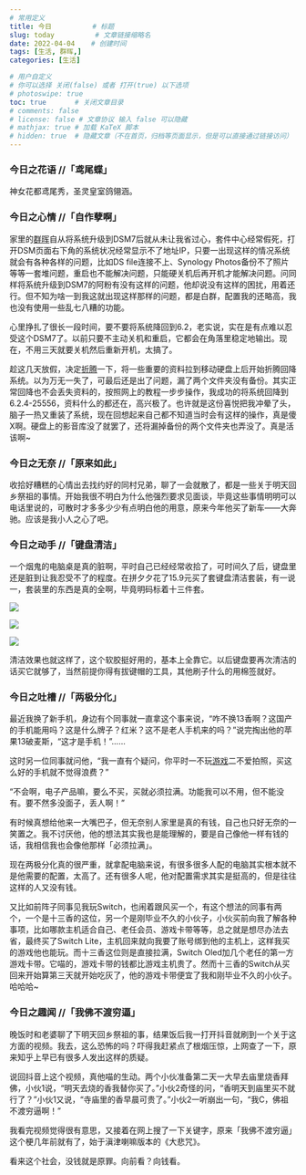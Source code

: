 ```yaml
---
# 常用定义
title: 今日          # 标题
slug: today          # 文章链接缩略名
date: 2022-04-04    # 创建时间
tags: [生活, 群晖,]
categories: [生活]

# 用户自定义
# 你可以选择 关闭(false) 或者 打开(true) 以下选项
# photoswipe: true
toc: true       # 关闭文章目录
# comments: false
# license: false # 文章协议 输入 false 可以隐藏
# mathjax: true # 加载 KaTeX 脚本
# hidden: true  # 隐藏文章（不在首页，归档等页面显示，但是可以直接通过链接访问）
---
```


### 今日之花语 //「鸢尾蝶」

神女花都鸢尾秀，圣灵皇室鸽翎涵。

### 今日之心情 //「自作孽啊」

家里的[群晖](群晖.md)自从将系统升级到DSM7后就从未让我省过心，套件中心经常假死，打开DSM页面右下角的系统状况经常显示不了地址IP，只要一出现这样的情况系统就会有各种各样的问题，比如DS file连接不上、Synology Photos备份不了照片等等一套堆问题，重启也不能解决问题，只能硬关机后再开机才能解决问题。问同样将系统升级到DSM7的阿粉有没有这样的问题，他却说没有这样的困扰，用着还行。但不知为啥一到我这就出现这样那样的问题，都是白群，配置我的还略高，我也没有使用一些乱七八糟的功能。

心里挣扎了很长一段时间，要不要将系统降回到6.2，老实说，实在是有点难以忍受这个DSM7了。以前只要不主动关机和重启，它都会在角落里稳定地输出。现在，不用三天就要关机然后重新开机，太搞了。

趁这几天放假，决定[折腾](折腾.md)一下，将一些重要的资料拉到移动硬盘上后开始折腾回降系统。以为万无一失了，可最后还是出了问题，漏了两个文件夹没有备份。其实正常回降也不会丢失资料的，按照网上的教程一步步操作，我成功的将系统回降到6.2.4-25556，资料什么的都还在，高兴极了。也许就是这份喜悦把我冲晕了头，脑子一热又重装了系统，现在回想起来自己都不知道当时会有这样的操作，真是傻X啊。硬盘上的影音库没了就罢了，还将漏掉备份的两个文件夹也弄没了。真是活该啊~

### 今日之无奈 //「原来如此」

收拾好糟糕的心情出去找约好的同村兄弟，聊了一会就散了，都是一些关于明天回乡祭祖的事情。开始我很不明白为什么他强烈要求见面谈，毕竟这些事情明明可以电话里说的，可散时才多多少少有点明白他的用意，原来今年他买了新车——大奔驰。应该是我小人之心了吧。

### 今日之动手 //「键盘清洁」

一个烟鬼的电脑桌是真的脏啊，平时自己已经经常收拾了，可时间久了后，键盘里还是脏到让我忍受不了的程度。在拼夕夕花了15.9元买了套键盘清洁套装，有一说一，套装里的东西是真的全啊，毕竟明码标着十三件套。

![](https://cdn.qylao.com/laomai/2023/02/27/163fc3a82e0dc8-1.jpg)

![](https://cdn.qylao.com/laomai/2023/02/27/163fc3a82e88dc-1.jpg)

![](https://cdn.qylao.com/laomai/2023/02/27/163fc3a82f0941-1.jpg)

清洁效果也就这样了，这个软胶挺好用的，基本上全靠它。以后键盘要再次清洁的话买它就够了，当然前提你得有拔键帽的工具，其他刷子什么的用棉签就好。

### 今日之吐槽 //「两极分化」

最近我换了新手机，身边有个同事就一直拿这个事来说，“咋不换13香啊？这国产的手机能用吗？这是什么牌子？红米？这不是老人手机来的吗？”说完掏出他的苹果13破麦斯，“这才是手机！”……

这时另一位同事就问他，“我一直有个疑问，你平时一不玩[游戏](游戏.md)二不爱拍照，买这么好的手机就不觉得浪费？”

“不会啊，电子产品嘛，要么不买，买就必须拉满。功能我可以不用，但不能没有。要不然多没面子，丢人啊！”

有时候真想给他来一大嘴巴子，但无奈别人家里是真的有钱，自己也只好无奈的一笑置之。我不讨厌他，他的想法其实我也是能理解的，要是自己像他一样有钱的话，我相信我也会像他那样「必须拉满」。

现在两极分化真的很严重，就拿配电脑来说，有很多很多人配的电脑其实根本就不是他需要的配置，太高了。还有很多人呢，他对配置需求其实是挺高的，但是往往这样的人又没有钱。

又比如前阵子同事见我玩Switch，也闹着跟风买一个，有这个想法的同事有两个，一个是十三香的这位，另一个是刚毕业不久的小伙子，小伙买前向我了解各种事项，比如哪款主机适合自己、老任会员、游戏卡带等等，总之就是想尽办法去省，最终买了Switch Lite，主机回来就向我要了账号绑到他的主机上，这样我买的游戏他也能玩。而十三香这位则是直接拉满，Switch Oled加几个老任的第一方游戏卡带。它喵的，游戏卡带的钱都比游戏主机贵了。然而十三香的Switch从买回来开始算第三天就开始吃灰了，他的游戏卡带便宜了我和刚毕业不久的小伙子。哈哈哈~

### 今日之趣闻 //「我佛不渡穷逼」

晚饭时和老婆聊了下明天回乡祭祖的事，结果饭后我一打开抖音就刷到一个关于这方面的视频。我去，这么恐怖的吗？吓得我赶紧点了根烟压惊，上网查了一下，原来知乎上早已有很多人发出这样的质疑。

说回抖音上这个视频，真他喵的生动。两个小伙准备第二天一大早去庙里烧香拜佛，小伙1说，“明天去烧的香我替你买了。”小伙2奇怪的问，“香明天到庙里买不就行了？”小伙1又说，“寺庙里的香早晨可贵了。”小伙2一听崩出一句，“我C，佛祖不渡穷逼啊！”

我看完视频觉得很有意思，又接着在网上搜了一下关键字，原来「我佛不渡穷逼」这个梗几年前就有了，始于滇津喇嘛版本的《大悲咒》。

看来这个社会，没钱就是原罪。向前看？向钱看。